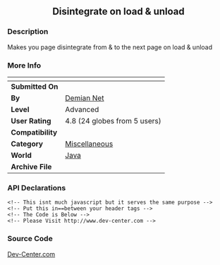 ﻿<div align="center">

## Disintegrate on load & unload


</div>

### Description

Makes you page disintegrate from & to the next page on load & unload
 
### More Info
 


<span>             |<span>
---                |---
**Submitted On**   |
**By**             |[Demian Net](https://github.com/Planet-Source-Code/PSCIndex/blob/master/ByAuthor/demian-net.md)
**Level**          |Advanced
**User Rating**    |4.8 (24 globes from 5 users)
**Compatibility**  |
**Category**       |[Miscellaneous](https://github.com/Planet-Source-Code/PSCIndex/blob/master/ByCategory/miscellaneous__2-57.md)
**World**          |[Java](https://github.com/Planet-Source-Code/PSCIndex/blob/master/ByWorld/java.md)
**Archive File**   |[](https://github.com/Planet-Source-Code/demian-net-disintegrate-on-load-unload__2-1812/archive/master.zip)

### API Declarations

```
<!-- This isnt much javascript but it serves the same purpose -->
<!-- Put this in==between your header tags -->
<!-- The Code is Below -->
<!-- Please Visit http://www.dev-center.com -->
```


### Source Code

<html>
<head>
<meta http-equiv="Page-Enter" content="revealTrans(Duration=3.0,Transition=12)">
<meta http-equiv="Page-Exit" content="revealTrans(Duration=3.0,Transition=12)">
</head>
<body>
<a href="http://www.dev-center.com">Dev-Center.com</a>
</body>
</html>

